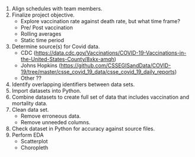 1. Align schedules with team members.
2. Finalize project objective.
   * Explore vaccination rate against death rate, but what time frame? 
   * Pre/ Post vaccination
   * Rolling averages
   * Static time period
3. Determine source(s) for Covid data.
   * CDC (https://data.cdc.gov/Vaccinations/COVID-19-Vaccinations-in-the-United-States-County/8xkx-amqh)
   * Johns Hopkins (https://github.com/CSSEGISandData/COVID-19/tree/master/csse_covid_19_data/csse_covid_19_daily_reports)
   * Other ??
4. Identify overlapping identifiers between data sets.
5. Import datasets into Python. 
6. Combine datasets to create full set of data that includes vaccination and mortality data.
7. Clean data set.
   * Remove erroneous data.
   * Remove unneeded columns. 
8. Check dataset in Python for accuracy against source files. 
9. Perform EDA 
   * Scatterplot
   * Choropleth
